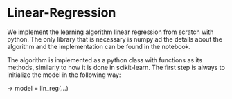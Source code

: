 # Linear-Regression
We implement the learning algorithm linear regression from scratch with python. The only library that is necessary is numpy ad the details about the algorithm and the implementation can be found in the notebook.

The algorithm is implemented as a python class with functions as its methods, similarly to how it is done in scikit-learn. The first step is always to initialize the model in the following way:

-> model = lin_reg(...)

